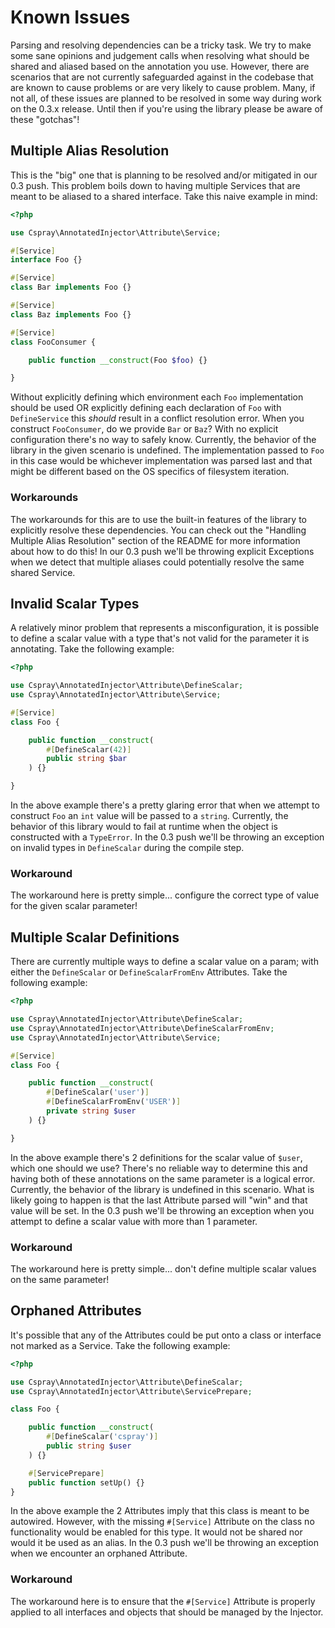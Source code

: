 # Known Issues

Parsing and resolving dependencies can be a tricky task. We try to make some sane opinions and 
judgement calls when resolving what should be shared and aliased based on the annotation you use.
However, there are scenarios that are not currently safeguarded against in the codebase that are 
known to cause problems or are very likely to cause problem. Many, if not all, of these issues are 
planned to be resolved in some way during work on the 0.3.x release. Until then if you're using the 
library please be aware of these "gotchas"!

## Multiple Alias Resolution

This is the "big" one that is planning to be resolved and/or mitigated in our 0.3 push. This problem 
boils down to having multiple Services that are meant to be aliased to a shared interface. Take this naive 
example in mind:

```php
<?php

use Cspray\AnnotatedInjector\Attribute\Service;

#[Service]
interface Foo {}

#[Service]
class Bar implements Foo {}

#[Service]
class Baz implements Foo {}

#[Service]
class FooConsumer {

    public function __construct(Foo $foo) {}

}
```

Without explicitly defining which environment each `Foo` implementation should be used OR explicitly 
defining each declaration of `Foo` with `DefineService` this _should_ result in a conflict resolution error. 
When you construct `FooConsumer`, do we provide `Bar` or `Baz`? With no explicit configuration there's no 
way to safely know. Currently, the behavior of the library in the given scenario is undefined. The implementation 
passed to `Foo` in this case would be whichever implementation was parsed last and that might be different based 
on the OS specifics of filesystem iteration.

### Workarounds

The workarounds for this are to use the built-in features of the library to explicitly resolve these 
dependencies. You can check out the "Handling Multiple Alias Resolution" section of the README for more 
information about how to do this! In our 0.3 push we'll be throwing explicit Exceptions when we detect that 
multiple aliases could potentially resolve the same shared Service.

## Invalid Scalar Types

A relatively minor problem that represents a misconfiguration, it is possible to define a scalar value with 
a type that's not valid for the parameter it is annotating. Take the following example:

```php
<?php

use Cspray\AnnotatedInjector\Attribute\DefineScalar;
use Cspray\AnnotatedInjector\Attribute\Service;

#[Service]
class Foo {

    public function __construct(
        #[DefineScalar(42)]
        public string $bar
    ) {}

}
```

In the above example there's a pretty glaring error that when we attempt to construct `Foo` an `int` value will be 
passed to a `string`. Currently, the behavior of this library would to fail at runtime when the object is constructed
with a `TypeError`. In the 0.3 push we'll be throwing an exception on invalid types in `DefineScalar` during the 
compile step.

### Workaround

The workaround here is pretty simple... configure the correct type of value for the given scalar parameter!

## Multiple Scalar Definitions

There are currently multiple ways to define a scalar value on a param; with either the `DefineScalar` or 
`DefineScalarFromEnv` Attributes. Take the following example:

```php
<?php

use Cspray\AnnotatedInjector\Attribute\DefineScalar;
use Cspray\AnnotatedInjector\Attribute\DefineScalarFromEnv;
use Cspray\AnnotatedInjector\Attribute\Service;

#[Service]
class Foo {

    public function __construct(
        #[DefineScalar('user')]
        #[DefineScalarFromEnv('USER')]
        private string $user
    ) {}

}
```

In the above example there's 2 definitions for the scalar value of `$user`, which one should we use? 
There's no reliable way to determine this and having both of these annotations on the same parameter 
is a logical error. Currently, the behavior of the library is undefined in this scenario. What is 
likely going to happen is that the last Attribute parsed will "win" and that value will be set. In the
0.3 push we'll be throwing an exception when you attempt to define a scalar value with more than 1 
parameter.

### Workaround

The workaround here is pretty simple... don't define multiple scalar values on the same parameter!

## Orphaned Attributes

It's possible that any of the Attributes could be put onto a class or interface not marked as a Service. 
Take the following example:

```php
<?php

use Cspray\AnnotatedInjector\Attribute\DefineScalar;
use Cspray\AnnotatedInjector\Attribute\ServicePrepare;

class Foo {

    public function __construct(
        #[DefineScalar('cspray')]
        public string $user
    ) {}

    #[ServicePrepare]
    public function setUp() {}
}
```

In the above example the 2 Attributes imply that this class is meant to be autowired. However, with the 
missing `#[Service]` Attribute on the class no functionality would be enabled for this type. It would not
be shared nor would it be used as an alias. In the 0.3 push we'll be throwing an exception when we encounter 
an orphaned Attribute.

### Workaround

The workaround here is to ensure that the `#[Service]` Attribute is properly applied to all interfaces and 
objects that should be managed by the Injector.